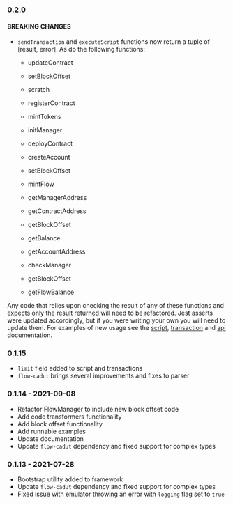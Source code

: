 ### 0.2.0

#### **BREAKING CHANGES**

- `sendTransaction` and `executeScript` functions now return a tuple of [result, error]. As do the following functions:

  - updateContract
  - setBlockOffset
  - scratch
  - registerContract
  - mintTokens
  - initManager
  - deployContract
  - createAccount
  - setBlockOffset
  - mintFlow

  - getManagerAddress
  - getContractAddress
  - getBlockOffset
  - getBalance
  - getAccountAddress
  - checkManager
  - getBlockOffset
  - getFlowBalance

Any code that relies upon checking the result of any of these functions and expects only the result returned will need to be refactored.
Jest asserts were updated accordingly, but if you were writing your own you will need to update them.
For examples of new usage see the [script](/docs/exeute-scripts.md), [transaction](/docs/send-transactions.md) and [api](/docs/api.md) documentation.

### 0.1.15

- `limit` field added to script and transactions
- `flow-cadut` brings several improvements and fixes to parser

### 0.1.14 - 2021-09-08

- Refactor FlowManager to include new block offset code
- Add code transformers functionality
- Add block offset functionality
- Add runnable examples
- Update documentation
- Update `flow-cadut` dependency and fixed support for complex types

### 0.1.13 - 2021-07-28

- Bootstrap utility added to framework
- Update `flow-cadut` dependency and fixed support for complex types
- Fixed issue with emulator throwing an error with `logging` flag set to `true`
